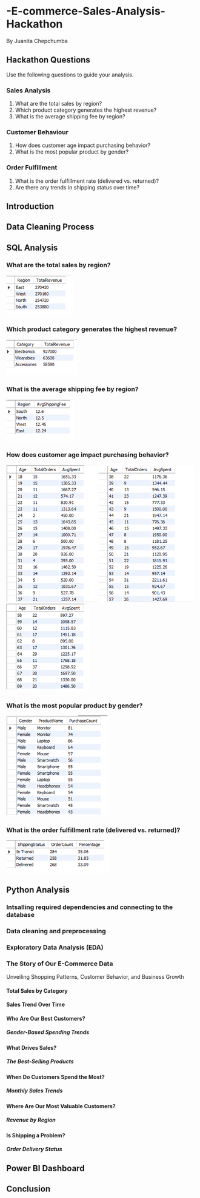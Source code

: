 # -E-commerce-Sales-Analysis-Hackathon
By Juanita Chepchumba
## Hackathon Questions 
Use the following questions to guide your analysis. 
### Sales Analysis 
1. What are the total sales by region? 
2. Which product category generates the highest revenue? 
3. What is the average shipping fee by region? 
### Customer Behaviour 
1. How does customer age impact purchasing behavior? 
2. What is the most popular product by gender? 
### Order Fulfillment 
1. What is the order fulfillment rate (delivered vs. returned)? 
2. Are there any trends in shipping status over time?

## Introduction
## Data Cleaning Process
## SQL Analysis
### What are the total sales by region?<br>

![grading-scale.PNG](img/Image1.PNG)

### Which product category generates the highest revenue? <br>

![grading-scale.PNG](img/Image2.PNG)

### What is the average shipping fee by region? <br>

![grading-scale.PNG](img/Image3.PNG)

### How does customer age impact purchasing behavior?<br> 

![grading-scale.PNG](img/IMAGE4.1.PNG) ![grading-scale.PNG](img/Image4.2.PNG) ![grading-scale.PNG](img/Image4.3.PNG)

### What is the most popular product by gender? <br>

![grading-scale.PNG](img/Image5.PNG)

### What is the order fulfillment rate (delivered vs. returned)?<br>

![grading-scale.PNG](img/Image6.PNG)

## Python Analysis
### Intsalling required dependencies and connecting to the database


### Data cleaning and preprocessing

### Exploratory Data Analysis (EDA)
### The Story of Our E-Commerce Data
Unveiling Shopping Patterns, Customer Behavior, and Business Growth
#### Total Sales by Category


#### Sales Trend Over Time

#### Who Are Our Best Customers?
##### Gender-Based Spending Trends


#### What Drives Sales?
##### The Best-Selling Products

#### When Do Customers Spend the Most?
#####  Monthly Sales Trends


#### Where Are Our Most Valuable Customers?
##### Revenue by Region


#### Is Shipping a Problem?
##### Order Delivery Status

## Power BI Dashboard
## Conclusion
